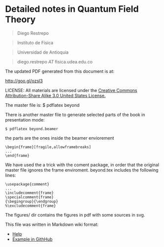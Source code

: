 Detailed notes in Quantum Field Theory
======================================

> Diego Restrepo

> Instituto de Física

> Universidad de Antioquia

> diego.restrepo _AT_ fisica.udea.edu.co

The updated PDF generated from this document is at:

http://goo.gl/ozsl3

LICENSE: All materials are licensed under the [Creative Commons Attribution-Share Alike 3.0 United States License.](http://creativecommons.org/licenses/by-sa/3.0/us/)

The master file is:
    $ pdflatex beyond

There is another master file to generate selected parts of the book in
presentation mode:

    $ pdflatex beyond.beamer


the parts are the ones inside the beamer enviorement

    \begin{frame}[fragile,allowframebreaks]
    ...
    \end{frame}

We have used the a trick with the coment package, in order that the
original master file ignores the frame enviroment. beyond.tex includes
the following lines:

    \usepackage{comment}
    ...	
    \includecomment{frame}
    \specialcomment{frame}
    {\begingroup}{\endgroup}
    %\excludecomment{frame}

The figures/ dir contains the figures in pdf with some sources in svg.

This file was written in Markdown wiki format: 

* [Help](http://daringfireball.net/projects/markdown/syntax)
* [Example in GithHub](https://raw.github.com/github/gollum/master/README.md)



